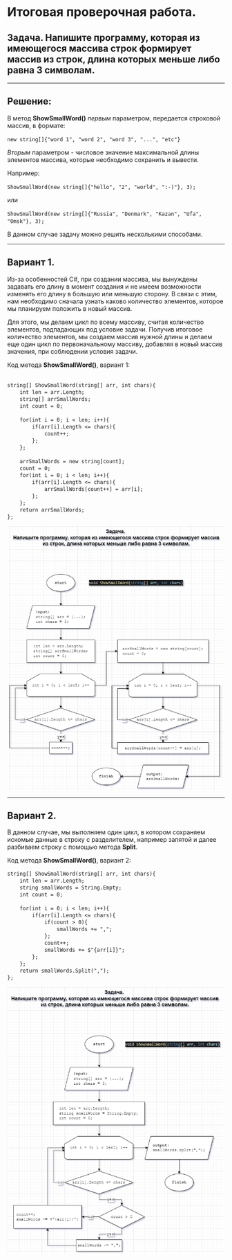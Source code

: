 # Итоговая проверочная работа.
## **Задача.** Напишите программу, которая из имеющегося массива строк формирует массив из строк, длина которых меньше либо равна 3 символам.

***
## **Решение:**

В метод **ShowSmallWord()** *первым* параметром, передается строковой массив, в формате:

`new string[]{"word 1", "word 2", "word 3", "...", "etc"}`

*Вторым* параметром - числовое значение максимальной длины элементов массива, которые необходимо сохранить и вывести.

Например:

`ShowSmallWord(new string[]{"hello", "2", "world", ":-)"}, 3);`

или

`ShowSmallWord(new string[]{"Russia", "Denmark", "Kazan", "Ufa", "Omsk"}, 3);`

В данном случае задачу можно решить несколькими способами.
***
## **Вариант 1.**

Из-за особенностей C#, при создании массива, мы вынуждены задавать его длину в момент создания и не имеем возможности изменять его длину в большую или меньшую сторону. В связи с этим, нам необходимо сначала узнать каково количество элементов, которое мы планируем положить в новый массив.

Для этого, мы делаем цикл по всему массиву, считая количество элементов, подпадающих под условие задачи.
Получив итоговое количество элементов, мы создаем массив нужной длины и делаем еще один цикл по первоначальному массиву, добавляя в новый массив значения, при соблюдении условия задачи.

Код метода **ShowSmallWord()**, вариант 1:

```

string[] ShowSmallWord(string[] arr, int chars){
    int len = arr.Length;
    string[] arrSmallWords;
    int count = 0;

    for(int i = 0; i < len; i++){
        if(arr[i].Length <= chars){
            count++;
        };
    };

    arrSmallWords = new string[count];
    count = 0;
    for(int i = 0; i < len; i++){
        if(arr[i].Length <= chars){
            arrSmallWords[count++] = arr[i];
        };
    };
    return arrSmallWords;  
};
```

![Блок-схема метода ShowSmallWord, var 1](test_task_ver.1.drawio.png "Блок-схема метода ShowSmallWord, var 1")

***
## **Вариант 2.**

В данном случае, мы выполняем один цикл, в котором сохраняем искомые данные в строку с разделителем, например запятой и далее разбиваем строку с помощью метода **Split**.

Код метода **ShowSmallWord()**, вариант 2:

```
string[] ShowSmallWord(string[] arr, int chars){
    int len = arr.Length;
    string smallWords = String.Empty;
    int count = 0;

    for(int i = 0; i < len; i++){
        if(arr[i].Length <= chars){
            if(count > 0){
                smallWords += ",";
            };
            count++;
            smallWords += $"{arr[i]}";
        };
    };
    return smallWords.Split(",");
};
```

![Блок-схема метода ShowSmallWord, var 2](test_task_ver.2.drawio.png "Блок-схема метода ShowSmallWord, var 2")


